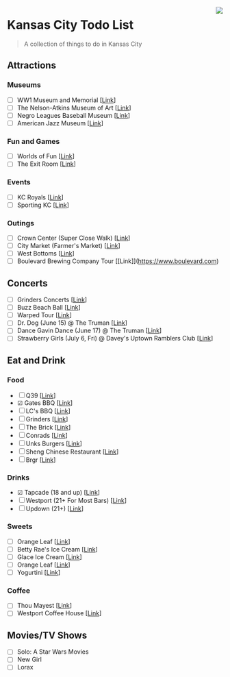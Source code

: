 [<img src="icon.png" align="right" />](https://www.emojione.com/)

# Kansas City Todo List
> A collection of things to do in Kansas City

## Attractions
### Museums
* ☐ WW1 Museum and Memorial \[[Link](https://www.theworldwar.org/)]
* ☐ The Nelson-Atkins Museum of Art \[[Link](https://www.nelson-atkins.org/)]
* ☐ Negro Leagues Baseball Museum \[[Link](https://www.nlbm.com/)]
* ☐ American Jazz Museum \[[Link](https://americanjazzmuseum.org/)]


### Fun and Games
* ☐ Worlds of Fun \[[Link](https://www.worldsoffun.com/)]
* ☐ The Exit Room \[[Link](https://www.theexitroomkc.com/)]

### Events
* ☐ KC Royals \[[Link](https://www.mlb.com/royals/ballpark)]
* ☐ Sporting KC \[[Link](https://www.sportingkc.com/)]

### Outings
* ☐ Crown Center (Super Close Walk) \[[Link](https://www.crowncenter.com/)]
* ☐ City Market (Farmer's Market) \[[Link](http://thecitymarket.org/)]
* ☐ West Bottoms \[[Link](https://www.visitkc.com/west-bottoms)]
* ☐ Boulevard Brewing Company Tour \[[Link]](https://www.boulevard.com)


## Concerts
* ☐ Grinders Concerts \[[Link](http://crossroadskc.com/)]
* ☐ Buzz Beach Ball \[[Link](http://beachballkc.com/)]
* ☐ Warped Tour \[[Link](https://vanswarpedtour.com/dates/bonner-springs/)]
* ☐ Dr. Dog (June 15) @ The Truman \[[Link](https://www.thetrumankc.com/)]
* ☐ Dance Gavin Dance (June 17) @ The Truman \[[Link](https://www.thetrumankc.com/)]
* ☐ Strawberry Girls (July 6, Fri) @ Davey's Uptown Ramblers Club \[[Link](http://www.daveysuptown.com/)]

## Eat and Drink
### Food
* ☐ Q39 \[[Link](https://q39kc.com/)]
* ☑ Gates BBQ \[[Link](https://gatesbbq.com/)]
* ☐ LC's BBQ \[[Link](https://www.lcsbarbq.com/)]
* ☐ Grinders \[[Link](https://grinderspizza.com/)]
* ☐ The Brick \[[Link](http://www.thebrickkcmo.com/)]
* ☐ Conrads \[[Link](www.konradskc.com/menu.asp)]
* ☐ Unks Burgers \[[Link](https://www.unksburgersmo.com)]
* ☐ Sheng Chinese Restaurant \[[Link](https://www.shengrestaurant.com/)]
* ☐ Brgr \[[Link](http://www.brgrkitchen.com/)]

### Drinks
* ☑ Tapcade (18 and up) \[[Link](http://www.tapcadekc.com/)]
* ☐ Westport (21+ For Most Bars) \[[Link](http://westportkcmo.com/)]
* ☐ Updown (21+) \[[Link](http://www.updownkc.com/)]

### Sweets
* ☐ Orange Leaf \[[Link](https://www.orangeleafyogurt.com/)]
* ☐ Betty Rae's Ice Cream \[[Link](http://bettyraes.com/)]
* ☐ Glace Ice Cream \[[Link](http://www.glaceicecream.com/)]  
* ☐ Orange Leaf \[[Link](https://www.orangeleafyogurt.com/)]
* ☐ Yogurtini \[[Link](https://www.yogurtini.com/)]

### Coffee
* ☐ Thou Mayest \[[Link](https://thoumayest.com/)]
* ☐ Westport Coffee House \[[Link](https://westportcoffeehouse.com/)]

## Movies/TV Shows
* ☐ Solo: A Star Wars Movies
* ☐ New Girl
* ☐ Lorax

